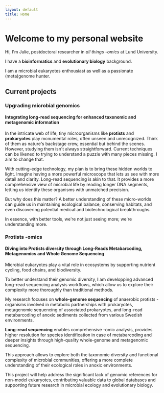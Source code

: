 ```yaml
---
layout: default
title: Home
---
```

# Welcome to my personal website

Hi, I'm Julie, postdoctoral researcher in *all things -omics* at Lund University.

I have a **bioinformatics** and **evolutionary biology** background.

I am a microbial eukaryotes enthousiast as well as a passionate (meta)genome hunter.

## Current projects

### Upgrading microbial genomics

#### Integrating long-read sequencing for enhanced taxonomic and metagenomic information

In the intricate web of life, tiny microorganisms like **protists** and **prokaryotes** play monumental roles, often unseen and unrecognized. Think of them as nature's backstage crew, essential but behind the scenes. However, studying them isn't always straightforward. Current techniques can be likened to trying to understand a puzzle with many pieces missing. I aim to change that.

With cutting-edge technology, my plan is to bring these hidden worlds to light. Imagine having a more powerful microscope that lets us see with more detail and clarity. Long-read sequencing is akin to that. It provides a more comprehensive view of microbial life by reading longer DNA segments, letting us identify these organisms with unmatched precision.

But why does this matter? A better understanding of these micro-worlds can guide us in maintaining ecological balance, conserving habitats, and even discovering potential medical and biotechnological breakthroughs. 

In essence, with better tools, we're not just seeing more; we're understanding more. 

### Protists -omics

#### Diving into Protists diversity through Long-Reads Metabarcoding, Metagenomics and Whole Genome Sequencing

Microbial eukaryotes play a vital role in ecosystems by supporting nutrient cycling, food chains, and biodiversity. 

To better understand their genomic diversity, I am developping advanced long-read sequencing analysis workflows, which allow us to explore their complexity more thoroughly than traditional methods. 

My research focuses on **whole-genome sequencing** of anaerobic protists - organisms involved in metabolic partnerships with prokaryotes, metagenomic sequencing of associated prokaryotes, and long-read metabarcoding of anoxic sediments collected from various Swedish environments.

**Long-read sequencing** enables comprehensive -omic analysis, provides higher resolution for species identification in case of metabarcoding and deeper insights through high-quality whole-genome and metagenomic sequencing. 

This approach allows to explore both the taxonomic diversity and functional complexity of microbial communities, offering a more complete understanding of their ecological roles in anoxic environments. 

This project will help address the significant lack of genomic references for non-model eukaryotes, contributing valuable data to global databases and supporting future research in microbial ecology and evolutionary biology.


